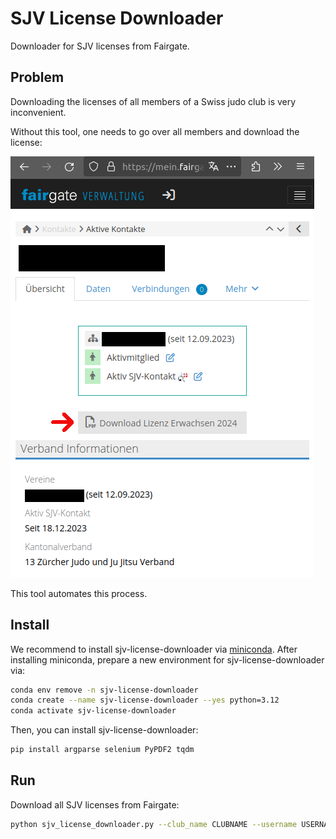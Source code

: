 # SJV License Downloader

Downloader for SJV licenses from Fairgate.

## Problem

Downloading the licenses of all members of a Swiss judo club is very inconvenient.

Without this tool, one needs to go over all members and download the license:

![Screenshot](./Screenshot.png)

This tool automates this process.

## Install

We recommend to install sjv-license-downloader via
[miniconda](https://docs.anaconda.com/miniconda/miniconda-install/). After
installing miniconda, prepare a new environment for sjv-license-downloader via:

```bash
conda env remove -n sjv-license-downloader
conda create --name sjv-license-downloader --yes python=3.12
conda activate sjv-license-downloader
```

Then, you can install sjv-license-downloader:

```bash
pip install argparse selenium PyPDF2 tqdm
```

## Run

Download all SJV licenses from Fairgate:

```bash
python sjv_license_downloader.py --club_name CLUBNAME --username USERNAME --password PASSWORD
```
